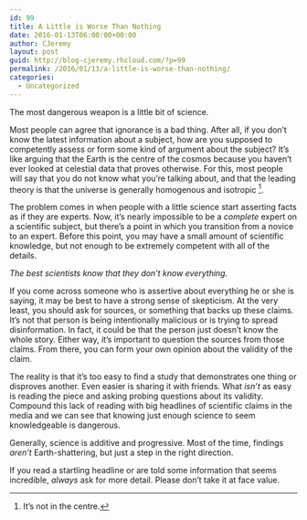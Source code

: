 ```yaml
---
id: 99
title: A Little is Worse Than Nothing
date: 2016-01-13T06:00:00+00:00
author: CJeremy
layout: post
guid: http://blog-cjeremy.rhcloud.com/?p=99
permalink: /2016/01/13/a-little-is-worse-than-nothing/
categories:
  - Uncategorized
---
```

The most dangerous weapon is a little bit of science.

Most people can agree that ignorance is a bad thing. After all, if you don&#8217;t know the latest information about a subject, how are you supposed to competently assess or form some kind of argument about the subject? It&#8217;s like arguing that the Earth is the centre of the cosmos because you haven&#8217;t ever looked at celestial data that proves otherwise. For this, most people will say that you do not know what you&#8217;re talking about, and that the leading theory is that the universe is generally homogenous and isotropic [^1].

The problem comes in when people with a little science start asserting facts as if they are experts. Now, it&#8217;s nearly impossible to be a _complete_ expert on a scientific subject, but there&#8217;s a point in which you transition from a novice to an expert. Before this point, you may have a small amount of scientific knowledge, but not enough to be extremely competent with all of the details.

_The best scientists know that they don&#8217;t know everything._

If you come across someone who is assertive about everything he or she is saying, it may be best to have a strong sense of skepticism. At the very least, you should ask for sources, or something that backs up these claims. It&#8217;s not that person is being intentionally malicious or is trying to spread disinformation. In fact, it could be that the person just doesn&#8217;t know the whole story. Either way, it&#8217;s important to question the sources from those claims. From there, you can form your own opinion about the validity of the claim.

The reality is that it&#8217;s too easy to find a study that demonstrates one thing or disproves another. Even easier is sharing it with friends. What _isn&#8217;t_ as easy is reading the piece and asking probing questions about its validity. Compound this lack of reading with big headlines of scientific claims in the media and we can see that knowing just enough science to seem knowledgeable is dangerous.

Generally, science is additive and progressive. Most of the time, findings _aren&#8217;t_ Earth-shattering, but just a step in the right direction.

If you read a startling headline or are told some information that seems incredible, _always_ ask for more detail. Please don&#8217;t take it at face value.

[^1]: It&#8217;s not in the centre.